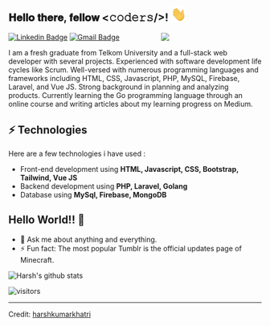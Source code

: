 <h2> 𝐇𝐞𝐥𝐥𝐨 𝐭𝐡𝐞𝐫𝐞, 𝐟𝐞𝐥𝐥𝐨𝐰 <𝚌𝚘𝚍𝚎𝚛𝚜/>! <img src="https://raw.githubusercontent.com/ABSphreak/ABSphreak/master/gifs/Hi.gif" width="30px"></h2>

<img align='right' src='https://c.tenor.com/-z2KfO5zAckAAAAM/hello-there-baby-yoda.gif' width='200"'>

[![Linkedin Badge](https://img.shields.io/badge/-pratamafarhan10-blue?style=flat-square&logo=Linkedin&logoColor=white&link=https://www.linkedin.com/in/farhan-pratama-3aa99717a/)](https://www.linkedin.com/in/farhan-pratama-3aa99717a/)
[![Gmail Badge](https://img.shields.io/badge/-pratamafarhan10@gmail.com-c14438?style=flat-square&logo=Gmail&logoColor=white&link=mailto:pratamafarhan10@gmail.com)](mailto:mailharshkhatri@gmail.com)

I am a fresh graduate from Telkom University and a full-stack web developer with several projects. Experienced with software development life cycles like Scrum. Well-versed with numerous programming languages and frameworks including HTML, CSS, Javascript, PHP, MySQL, Firebase, Laravel, and Vue JS. Strong background in planning and analyzing products. Currently learning the Go programming language through an online course and writing articles about my learning progress on Medium.
<!-- ## 👯 Communities
* DSC Lead
* Mentor at HackItShipIt(MLH), Hack for the people, HackinCodes
* Microsoft Student Learn Ambassador(MSP/MLSA)
* Deeplearning.ai event ambassador
* Management Team Lead at Voice Of Code
* CSE Club at CPU
* CamPus Ambassador at Coding Ninja and Humanity Welfare Council
* Internshala Student Partner-16 -->
## ⚡ Technologies
Here are a few technologies i have used :
- Front-end development using **HTML, Javascript, CSS, Bootstrap, Tailwind, Vue JS**
- Backend development using **PHP, Laravel, Golang**
- Database using **MySql, Firebase, MongoDB**
## Hello World!! 🤔
- 💬 Ask me about anything and everything.
- ⚡ Fun fact: The most popular Tumblr is the official updates page of Minecraft.

![Harsh's github stats](https://github-readme-stats.vercel.app/api?username=pratamafarhan10&hide=["issues"]&show_icons=true)

![visitors](https://visitor-badge.glitch.me/badge?page_id=pratamafarhan10.pratamafarhan10)

----
Credit: [harshkumarkhatri](https://github.com/harshkumarkhatri)

<!--
**pratamafarhan10/pratamafarhan10** is a ✨ _special_ ✨ repository because its `README.md` (this file) appears on your GitHub profile.

Here are some ideas to get you started:

- 🔭 I’m currently working on ...
- 🌱 I’m currently learning ...
- 👯 I’m looking to collaborate on ...
- 🤔 I’m looking for help with ...
- 💬 Ask me about ...
- 📫 How to reach me: ...
- 😄 Pronouns: ...
- ⚡ Fun fact: ...
-->
